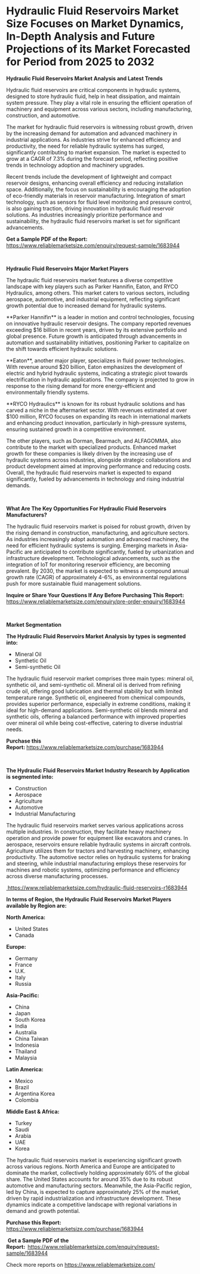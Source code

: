 <p><h1>Hydraulic Fluid Reservoirs Market Size Focuses on Market Dynamics, In-Depth Analysis and Future Projections of its Market Forecasted for Period from 2025 to 2032</h1></p><p><strong>Hydraulic Fluid Reservoirs Market Analysis and Latest Trends</strong></p>
<p><p>Hydraulic fluid reservoirs are critical components in hydraulic systems, designed to store hydraulic fluid, help in heat dissipation, and maintain system pressure. They play a vital role in ensuring the efficient operation of machinery and equipment across various sectors, including manufacturing, construction, and automotive.</p><p>The market for hydraulic fluid reservoirs is witnessing robust growth, driven by the increasing demand for automation and advanced machinery in industrial applications. As industries strive for enhanced efficiency and productivity, the need for reliable hydraulic systems has surged, significantly contributing to market expansion. The market is expected to grow at a CAGR of 7.3% during the forecast period, reflecting positive trends in technology adoption and machinery upgrades.</p><p>Recent trends include the development of lightweight and compact reservoir designs, enhancing overall efficiency and reducing installation space. Additionally, the focus on sustainability is encouraging the adoption of eco-friendly materials in reservoir manufacturing. Integration of smart technology, such as sensors for fluid level monitoring and pressure control, is also gaining traction, driving innovation in hydraulic fluid reservoir solutions. As industries increasingly prioritize performance and sustainability, the hydraulic fluid reservoirs market is set for significant advancements.</p></p>
<p><strong>Get a Sample PDF of the Report:&nbsp;</strong> <a href="https://www.reliablemarketsize.com/enquiry/request-sample/1683944?utm_campaign=1991&utm_medium=2&utm_source=Github&utm_content=ia&utm_term=18022025&utm_id=hydraulic-fluid-reservoirs">https://www.reliablemarketsize.com/enquiry/request-sample/1683944</a></p>
<p>&nbsp;</p>
<p><strong>Hydraulic Fluid Reservoirs Major Market Players</strong></p>
<p><p>The hydraulic fluid reservoirs market features a diverse competitive landscape with key players such as Parker Hannifin, Eaton, and RYCO Hydraulics, among others. This market caters to various sectors, including aerospace, automotive, and industrial equipment, reflecting significant growth potential due to increased demand for hydraulic systems.</p><p>**Parker Hannifin** is a leader in motion and control technologies, focusing on innovative hydraulic reservoir designs. The company reported revenues exceeding $16 billion in recent years, driven by its extensive portfolio and global presence. Future growth is anticipated through advancements in automation and sustainability initiatives, positioning Parker to capitalize on the shift towards efficient hydraulic solutions.</p><p>**Eaton**, another major player, specializes in fluid power technologies. With revenue around $20 billion, Eaton emphasizes the development of electric and hybrid hydraulic systems, indicating a strategic pivot towards electrification in hydraulic applications. The company is projected to grow in response to the rising demand for more energy-efficient and environmentally friendly systems.</p><p>**RYCO Hydraulics** is known for its robust hydraulic solutions and has carved a niche in the aftermarket sector. With revenues estimated at over $100 million, RYCO focuses on expanding its reach in international markets and enhancing product innovation, particularly in high-pressure systems, ensuring sustained growth in a competitive environment.</p><p>The other players, such as Dorman, Bearmach, and ALFAGOMMA, also contribute to the market with specialized products. Enhanced market growth for these companies is likely driven by the increasing use of hydraulic systems across industries, alongside strategic collaborations and product development aimed at improving performance and reducing costs. Overall, the hydraulic fluid reservoirs market is expected to expand significantly, fueled by advancements in technology and rising industrial demands.</p></p>
<p>&nbsp;</p>
<p><strong>What Are The Key Opportunities For Hydraulic Fluid Reservoirs Manufacturers?</strong></p>
<p><p>The hydraulic fluid reservoirs market is poised for robust growth, driven by the rising demand in construction, manufacturing, and agriculture sectors. As industries increasingly adopt automation and advanced machinery, the need for efficient hydraulic systems is surging. Emerging markets in Asia-Pacific are anticipated to contribute significantly, fueled by urbanization and infrastructure development. Technological advancements, such as the integration of IoT for monitoring reservoir efficiency, are becoming prevalent. By 2030, the market is expected to witness a compound annual growth rate (CAGR) of approximately 4-6%, as environmental regulations push for more sustainable fluid management solutions.</p></p>
<p><strong>Inquire or Share Your Questions If Any Before Purchasing This Report:</strong> <a href="https://www.reliablemarketsize.com/enquiry/pre-order-enquiry/1683944?utm_campaign=1991&utm_medium=2&utm_source=Github&utm_content=ia&utm_term=18022025&utm_id=hydraulic-fluid-reservoirs">https://www.reliablemarketsize.com/enquiry/pre-order-enquiry/1683944</a></p>
<p>&nbsp;</p>
<p><strong>Market Segmentation</strong></p>
<p><strong>The Hydraulic Fluid Reservoirs Market Analysis by types is segmented into:</strong></p>
<p><ul><li>Mineral Oil</li><li>Synthetic Oil</li><li>Semi-synthetic Oil</li></ul></p>
<p><p>The hydraulic fluid reservoir market comprises three main types: mineral oil, synthetic oil, and semi-synthetic oil. Mineral oil is derived from refining crude oil, offering good lubrication and thermal stability but with limited temperature range. Synthetic oil, engineered from chemical compounds, provides superior performance, especially in extreme conditions, making it ideal for high-demand applications. Semi-synthetic oil blends mineral and synthetic oils, offering a balanced performance with improved properties over mineral oil while being cost-effective, catering to diverse industrial needs.</p></p>
<p><strong>Purchase this Report:&nbsp;</strong><a href="https://www.reliablemarketsize.com/purchase/1683944?utm_campaign=1991&utm_medium=2&utm_source=Github&utm_content=ia&utm_term=18022025&utm_id=hydraulic-fluid-reservoirs">https://www.reliablemarketsize.com/purchase/1683944</a></p>
<p>&nbsp;</p>
<p><strong>The Hydraulic Fluid Reservoirs Market Industry Research by Application is segmented into:</strong></p>
<p><ul><li>Construction</li><li>Aerospace</li><li>Agriculture</li><li>Automotive</li><li>Industrial Manufacturing</li></ul></p>
<p><p>The hydraulic fluid reservoirs market serves various applications across multiple industries. In construction, they facilitate heavy machinery operation and provide power for equipment like excavators and cranes. In aerospace, reservoirs ensure reliable hydraulic systems in aircraft controls. Agriculture utilizes them for tractors and harvesting machinery, enhancing productivity. The automotive sector relies on hydraulic systems for braking and steering, while industrial manufacturing employs these reservoirs for machines and robotic systems, optimizing performance and efficiency across diverse manufacturing processes.</p></p>
<p><a href="https://www.reliablemarketsize.com/hydraulic-fluid-reservoirs-r1683944?utm_campaign=1991&utm_medium=2&utm_source=Github&utm_content=ia&utm_term=18022025&utm_id=hydraulic-fluid-reservoirs">&nbsp;https://www.reliablemarketsize.com/hydraulic-fluid-reservoirs-r1683944</a></p>
<p><strong>In terms of Region, the Hydraulic Fluid Reservoirs Market Players available by Region are:</strong></p>
<p>
    <p> <strong> North America: </strong>
        <ul>
            <li>United States</li>
            <li>Canada</li>
        </ul>
        </p> 
    <p> <strong> Europe: </strong>
        <ul>
            <li>Germany</li>
            <li>France</li>
            <li>U.K.</li>
            <li>Italy</li>
            <li>Russia</li>
        </ul>
        </p> 
    <p> <strong> Asia-Pacific: </strong>
        <ul>
            <li>China</li>
            <li>Japan</li>
            <li>South Korea</li>
            <li>India</li>
            <li>Australia</li>
            <li>China Taiwan</li>
            <li>Indonesia</li>
            <li>Thailand</li>
            <li>Malaysia</li>
        </ul>
        </p> 
    <p> <strong> Latin America: </strong>
        <ul>
            <li>Mexico</li>
            <li>Brazil</li>
            <li>Argentina Korea</li>
            <li>Colombia</li>
        </ul>
        </p> 
    <p> <strong> Middle East & Africa: </strong>
        <ul>
            <li>Turkey</li>
            <li>Saudi</li>
            <li>Arabia</li>
            <li>UAE</li>
            <li>Korea</li>
        </ul>
    </p>
    </p>
<p><p>The hydraulic fluid reservoirs market is experiencing significant growth across various regions. North America and Europe are anticipated to dominate the market, collectively holding approximately 60% of the global share. The United States accounts for around 35% due to its robust automotive and manufacturing sectors. Meanwhile, the Asia-Pacific region, led by China, is expected to capture approximately 25% of the market, driven by rapid industrialization and infrastructure development. These dynamics indicate a competitive landscape with regional variations in demand and growth potential.</p></p>
<p><strong>Purchase this Report: </strong><a href="https://www.reliablemarketsize.com/purchase/1683944?utm_campaign=1991&utm_medium=2&utm_source=Github&utm_content=ia&utm_term=18022025&utm_id=hydraulic-fluid-reservoirs">https://www.reliablemarketsize.com/purchase/1683944</a></p>
<p>&nbsp;<strong>Get a Sample PDF of the Report:&nbsp;&nbsp;</strong><a href="https://www.reliablemarketsize.com/enquiry/request-sample/1683944?utm_campaign=1991&utm_medium=2&utm_source=Github&utm_content=ia&utm_term=18022025&utm_id=hydraulic-fluid-reservoirs">https://www.reliablemarketsize.com/enquiry/request-sample/1683944</a></p>
<p><strong></strong></p>
<p>Check more reports on <a href="https://www.reliablemarketsize.com/?utm_campaign=1991&utm_medium=2&utm_source=Github&utm_content=ia&utm_term=18022025&utm_id=hydraulic-fluid-reservoirs">https://www.reliablemarketsize.com/</a></p>